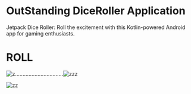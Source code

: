 #   OutStanding DiceRoller Application

Jetpack Dice Roller: Roll the excitement with this Kotlin-powered Android app for gaming enthusiasts.


# ROLL                                

![z](https://github.com/mati135/Kotlin_DIceRoller_app/assets/121723128/5e7536bf-67da-4d42-8f81-3fcd9187d605)................................![zzz](https://github.com/mati135/Kotlin_DIceRoller_app/assets/121723128/a60da021-1549-4ade-9c80-e7a360248d40)

![zz](https://github.com/mati135/Kotlin_DIceRoller_app/assets/121723128/9ee95f01-9993-4bf7-9874-5fe8ce6f7408)

